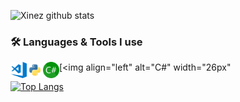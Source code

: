 ![Xinez github stats](https://github-readme-stats.vercel.app/api?username=NullByte75&show_icons=true&theme=dracula)


### 🛠 Languages & Tools I use
[<img align="left" alt="Visual Studio Code" width="26px" src="https://raw.githubusercontent.com/github/explore/80688e429a7d4ef2fca1e82350fe8e3517d3494d/topics/visual-studio-code/visual-studio-code.png" />]() [<img align="left" alt="HTML5" width="26px" src="https://raw.githubusercontent.com/github/explore/80688e429a7d4ef2fca1e82350fe8e3517d3494d/topics/python/python.png" />]() [<img align="left" alt="Python" width="26px" src="https://raw.githubusercontent.com/github/explore/80688e429a7d4ef2fca1e82350fe8e3517d3494d/topics/csharp/csharp.png" />]() [<img align="left" alt="C#" width="26px"

[![Top Langs](https://github-readme-stats.vercel.app/api/top-langs/?username=NullByte75&layout=compact)](https://github.com/ExploitHaxgithub-readme-stats)
